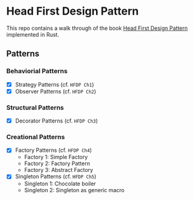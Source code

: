 # Head First Design Pattern

This repo contains a walk through of the book [Head First Design Pattern](https://github.com/bethrobson/Head-First-Design-Patterns) implemented in Rust.

## Patterns

### Behaviorial Patterns

-   [x] Strategy Patterns (cf. `HFDP Ch1`)
-   [x] Observer Patterns (cf. `HFDP Ch2`)

### Structural Patterns

-   [x] Decorator Patterns (cf. `HFDP Ch3`)

### Creational Patterns

-   [x] Factory Patterns (cf. `HFDP Ch4`)
    -   Factory 1: Simple Factory
    -   Factory 2: Factory Pattern
    -   Factory 3: Abstract Factory
-   [x] Singleton Patterns (cf. `HFDP Ch5`)
    -   Singleton 1: Chocolate boiler
    -   Singleton 2: Singleton as generic macro
